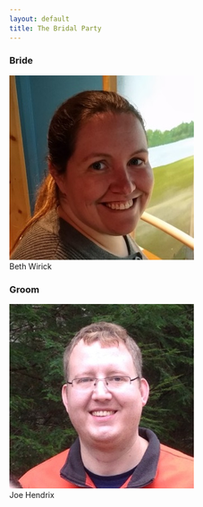 ```yaml
---
layout: default
title: The Bridal Party
---
```


<div class="bridal-party-container">
  <div class="bridal-party bride">
    <h3>Bride</h3>
      <img src="/images/beth.jpg" class="bridal-party-photo" />
      <br />Beth Wirick
  </div>
  <div class="bridal-party groom">
    <h3>Groom</h3>
    <img src="/images/joe.jpg" class="bridal-party-photo" />
    <br />Joe Hendrix
  </div>
</div>
